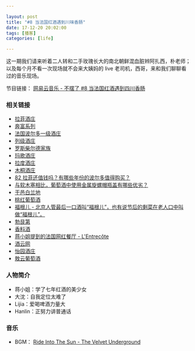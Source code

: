 ```yaml
---

layout: post
title: "#8 当法国红酒遇到川味香肠"
date: 17-12-20 20:02:00
tags: [播客]
categories: [life]

---
```


这一期我们请来听着二人转和二手玫瑰长大的南北朝鲜混血脏辫阿扎西，朴老师；以及每个月不看一次现场就不会来大姨妈的 live 老司机，西哥，来和我们聊聊看过的音乐现场。

节目链接： [网易云音乐 - 不摆了 #8 当法国红酒遇到四川香肠](http://music.163.com/#/program?id=1367427866)

### 相关链接

- [拉菲酒庄](https://zh.wikipedia.org/wiki/%E6%8B%89%E8%8F%B2%E9%85%92%E5%BA%84)
- [奔富系列](http://tastespirit.com/p/27043.html)
- [法国波尔多一级酒庄](https://baike.baidu.com/item/%E6%B3%95%E5%9B%BD%E6%B3%A2%E5%B0%94%E5%A4%9A%E4%B8%80%E7%BA%A7%E9%85%92%E5%BA%84)
- [列级酒庄](https://baike.baidu.com/item/%E5%88%97%E7%BA%A7%E9%85%92%E5%BA%84/447244)
- [罗斯柴尔德家族](https://zh.wikipedia.org/wiki/%E7%BD%97%E6%96%AF%E6%9F%B4%E5%B0%94%E5%BE%B7%E5%AE%B6%E6%97%8F)
- [玛歌酒庄](https://zh.wikipedia.org/wiki/%E7%91%AA%E6%AD%8C%E9%85%92%E8%8E%8A)
- [拉度酒庄](https://zh.wikipedia.org/wiki/%E6%8B%89%E5%BA%A6%E9%85%92%E5%BA%84)
- [木桐酒庄](https://zh.wikipedia.org/wiki/%E6%9C%A8%E6%A1%90%E9%85%92%E5%BA%84)
- [82 拉菲还值钱吗？有哪些年份的波尔多值得购买？](https://zhuanlan.zhihu.com/p/29952972)
- [与软木塞相比，葡萄酒中使用金属旋螺帽瓶盖有哪些优劣？](https://www.zhihu.com/question/22487849)
- [干邑白兰地](https://zh.wikipedia.org/wiki/%E5%B9%B2%E9%82%91%E7%99%BD%E8%98%AD%E5%9C%B0)
- [桃红葡萄酒](https://zh.wikipedia.org/wiki/%E6%A1%83%E7%BA%A2%E8%91%A1%E8%90%84%E9%85%92)
- [福根儿 - 北京人管最后一口酒叫“福根儿”，也有说节后的剩菜在老人口中叫做“福根儿”。]()
- [勃艮第](https://zh.wikipedia.org/wiki/%E5%8B%83%E8%89%AE%E7%AC%AC)
- [香料酒](https://zh.wikipedia.org/wiki/%E9%A6%99%E6%96%99%E9%85%92)
- [蒋小姐提到的法国网红餐厅 - L'Entrecôte](http://www.entrecote.fr/)
- [酒云网](http://www.wineyun.com/)
- [怡园酒庄](http://www.grace-vineyard.com/)
- [敖云葡萄酒](https://www.lvmh.cn/%E6%97%97%E4%B8%8B%E5%93%81%E7%89%8C/%E8%91%A1%E8%90%84%E9%85%92%E5%8F%8A%E7%83%88%E9%85%92/%E6%95%96%E4%BA%91/)

### 人物简介

- 蒋小姐：学了七年红酒的美少女
- 大沈：自我定位太难了
- Lijia：爱喝啤酒力量大
- Hanlin：正努力讲普通话

### 音乐

- BGM： [Ride Into The Sun - The Velvet Underground](http://music.163.com/#/song?id=19537548)